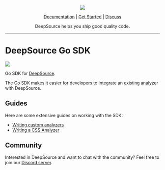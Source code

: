 <p align="center">
  <img src="https://cms.deepsource.io/logo-wordmark-dark.svg" />
</p>

<p align="center">
  <a href="https://deepsource.io/docs">Documentation</a> |
  <a href="https://deepsource.io/signup">Get Started</a> |
  <a href="https://discuss.deepsource.io/">Discuss</a>
</p>

<p align="center">
  DeepSource helps you ship good quality code.
</p>

</p>

---

# DeepSource Go SDK

<a href="https://pkg.go.dev/github.com/deepsourcelabs/deepsource-go"><img src="https://godoc.org/github.com/deepsourcelabs/deepsource-go?status.svg" /></a>

Go SDK for [DeepSource](https://deepsource.io/).

The Go SDK makes it easier for developers to integrate an existing analyzer with DeepSource.

## Guides

Here are some extensive guides on working with the SDK:

- [Writing custom analyzers](guides/writing-analyzers.md)
- [Writing a CSS Analyzer](guides/css-analyzer.md)

## Community

Interested in DeepSource and want to chat with the community? Feel free to join our [Discord server](http://deepsource.io/discord).
